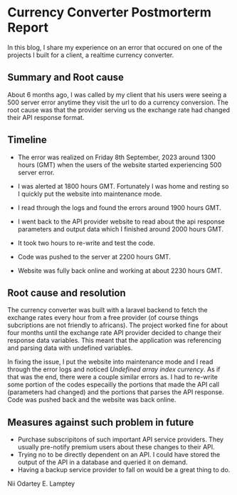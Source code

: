 # Currency Converter Postmorterm Report
In this blog, I share my experience on an error that occured on one of the projects I built for a client, a realtime currency converter.

## Summary and Root cause
About 6 months ago, I was called by my client that his users were seeing a 500 server error anytime they visit the url to do a currency conversion. The root cause was that the provider serving us the exchange rate had changed their API response format. 

## Timeline
- The error was realized on Friday 8th September, 2023 around 1300 hours (GMT) when the users of the website started experiencing 500 server error. 

- I was alerted at 1800 hours GMT. Fortunately I was home and resting so I quickly put the website into maintenance mode.

- I read through the logs and found the errors around 1900 hours GMT.

- I went back to the API provider website to read about the api response parameters and output data which I finished around 2000 hours GMT.

- It took two hours to re-write and test the code.

- Code was pushed to the server at 2200 hours GMT.

- Website was fully back online and working at about 2230 hours GMT.


## Root cause and resolution
The currency converter was built with a laravel backend to fetch the exchange rates every hour from a free provider (of course things subcriptions are not friendly to africans). The project worked fine for about four months until the exchange rate API provider decided to change their response data variables. This meant that the application was referencing and parsing data with undefined variables. 


In fixing the issue, I put the website into maintenance mode and I read through the error logs and noticed _Undefined array index currency_. As if that was the end, there were a couple similar errors as. I had to re-write some portion of the codes especailly the portions that made the API call (parameters had changed) and the portions that parses the API response. Code was pushed back and the website was back online.

## Measures against such problem in future
- Purchase subscripitons of such important API service providers. They usually pre-notify premium users about these changes to their API.
- Trying no to be directly dependent on an API. I could have stored the output of the API in a database and queried it on demand.
- Having a backup service provider to fall on would be a great thing to do.

Nii Odartey E. Lamptey
